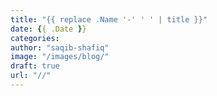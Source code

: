 ```yaml
---
title: "{{ replace .Name '-' ' ' | title }}"
date: {{ .Date }}
categories:
author: "saqib-shafiq"
image: "/images/blog/"
draft: true
url: "//"
---
```


